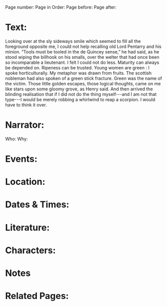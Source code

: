 Page number:
Page in Order:
Page before:
Page after:

# Text:
Looking over at the sly sideways smile which seemed to fill all the foreground opposite me, I could not help recalling old Lord Pentarry and his minion. “Tools must be tooled in the de Quincey sense,” he had said, as he stood wiping the billhook on his smalls, over the welter that had once been so incomparable a lieutenant. I felt I could not do less. Maturity can always be depended on. Ripeness can be trusted. Young women are green : I spoke horticulturally. My metaphor was drawn from fruits. The scottish nobleman had also spoken of a green stick fracture. Green was the name of the victim. Those little golden escapes, those logical thoughts, came on me like stars upon some gloomy grove, as Henry said. And then arrived the blinding realisation that if I did not do the thing myself---and I am not that type---I would be merely robbing a whirlwind to reap a scorpion. I would have to think it over.



# Narrator:
Who:
Why:

# Events:

# Location:

# Dates & Times:

# Literature:

# Characters:

# Notes

# Related Pages:

